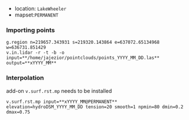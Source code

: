 * location: `LakeWheeler`
* mapset:`PERMANENT`
### Importing points
```
g.region n=219657.343931 s=219320.143864 e=637072.65134968 w=636731.851429 
v.in.lidar -r -t -b -o input=**/home/jajezior/pointclouds/points_YYYY_MM_DD.las** output=**xYYYY_MM**
```

### Interpolation
add-on `v.surf.rst.mp` needs to be installed
```
v.surf.rst.mp input=**xYYYY_MM@PERMANENT** elevation=hydroDSM_YYYY_MM_DD tension=20 smooth=1 npmin=80 dmin=0.2 dmax=0.75
```
